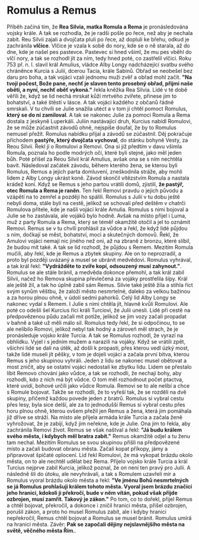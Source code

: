 # Romulus a Remus

Příběh začíná tím, že **Rea Silvia, matka Romula a Rema** je pronásledována vojsky krále. A tak se rozhodla, že je radši pošle po řece, než aby je nechala zabít. Reu Silvii zajali a dvojčata pluli po řece, až dopluli ke břehu, odkud je zachránila **vlčice**. Vlčice je vzala k sobě do nory, kde se o ně starala, až do dne, kde je našel pes pastevce. Pastevec si hned všiml, že mu pes vběhl do vlčí nory, a tak se rozhodl jít za ním, tedy hned poté, co zastřelil vlčici. 
Roku 753 př. n. l. slavil král Amulius, vládce Alby Longy nadcházející svatbu svého chráněnce Kurcia s Julií, dcerou Tacia, krále Sabinů. Obřad se neobešel bez daru pro boha, a tak vojáci vzali jednomu muži zvěř a obřad mohl začít. **"Na tvoji počest, Bože pane, nechť je slaven tento prosebný obřad, přijmi naše oběti, a nyní, nechť oběť vykoná."** řekla kněžka Rea Silvia. Lidé v té době věřili že, když se lid nechá mrskat kůží mrtvého zvířete, přinese jim to bohatství, a také štěstí v lásce. A tak vojáci každého z občanů řádně smrskali. 
V tu chvíli se Julie snažila utéct a v tom jí chtěl pomoct Romulus, **který se do ní zamiloval**. A tak se nakonec Julie za pomoci Romula a Rema dostala z jeskyně Luperkálí. Juliin nastávající druh, Kurcius nabídl Romulovi, že se může zúčastnit závodů ohně, nejspíše doufal, že by to Romulus nemusel přežít. Romulus nabídku přijal a závodů se zúčastnil. 
Děj pokračuje příchodem **pastýře, který dvojčata vychoval**, do stánku bohyně Vesty, za Reou Silvií. Řekl jí o Romulovi a Removi. Ona si již předtím v davu všimla Romula, poznala ho podle modrých očí, které byli stejné, jako měl jeden bůh. Poté přišel za Reou Silvií král Amulius, avšak ona se s ním nechtěla bavit. Následoval začátek závodu, během kterého žena, se kterou byli Romulus, Remus a jejich parta domluvení, zneškodnila stráže, aby mohli lidem z Alby Longy ukrást koně. Závod skončil vítězstvím Romula a nastala krádež koní. Když se Remus s jeho partou vrátili domů, zjistili, **že pastýř, otec Romula a Rema je raněn**. Ten řekl Removi pravdu o jejich původu a vzápětí na to zemřel a později ho spálili. Romulus s Julií v tu dobu ještě nebyli doma, stále byli na cestě, jelikož se schovali před deštěm v chatrči Romulova přítele, kde je našli vojáci krále Amulia. Romulus s nimi bojoval a Julie se ho zastávala, ale vojáků bylo hodně. Avšak na místo přijel i Luma, muž z party Romula a Rema, který se téměř okamžitě otočil a jel to oznámit Removi. Remus se v tu chvíli prohlásil za vůdce a řekl, že když lidé půjdou s ním, dočkají se měst, bohatství, moci a skutečných domovů. Řekl, že Amulovi vojáci nemají nic jiného než oni, až na zbraně z bronzu, které slíbil, že budou mít také. A tak se lid rozhodl, že půjdou s Remem. Mezitím Romula mučili, aby řekl, kde je Remus a zbytek skupiny. Ale on to neprozradil, a proto byl později uvázaný a musel se ubránit medvědovi. Romulus vyhrával, a tak král řekl: **"Vydrážděte to zvíře kopí, odsouzený musí zahynout."**. Romulus se ale stále bránil, a medvěda dokonce přemohl, a tak král zabil Silvii, načež ho Remova skupina převlečená za vojáky prostřelila šípy. Král ale ještě žil, a tak ho úplně zabil sám Remus. Silvie také ještě žila a stihla říct svým synům věštbu, že založí město nesmrtelné, daleko za velkou bažinou a za horou plnou ohně, v údolí sedmi pahorků. Celý lid Alby Longy se nakonec vydal s Remem. I Julie s nimi chtěla jít, hlavně kvůli Romulovi. Ale poté co odešli šel Kurcius říci králi Turciovi, že Julii unesli. Lidé při cestě na předpovězenou půdu začali mít potíže, jelikož se jim vozy začali propadat v bahně a také už měli málo sil. Romulus tedy řekl, že si odpočinou, to se ale nelíbilo Romovi, jelikož nebyl tak hodný a zároveň měl strach, že je pronásleduje vojsko krále Turcia. A tak se Romulus rozhodl, že vyrazí na obhlídku. Vyjel i s jedním mužem a narazili na vojáky. Když se vrátili zpět, všichni lidé se dali na útěk, až došli k propasti, přes kterou vedl úzký most, takže lidé museli jít pěšky, v tom je dojeli vojáci a začala první bitva, kterou Remus s jeho skupinou vyhráli. Jeden z lidu se nakonec musel obětovat a most zničit, aby se ostatní vojáci nedostali ke zbytku lidu. Lidem se přestalo líbit Removo chování jako vůdce, a tak se rozhodli, že nechají bohy, aby rozhodli, kdo z nich má být vůdce. O tom měl rozhodnout počet ptactva, které uvidí, bohové určili jako vůdce Romula. Removi se to ale nelíbí a chce s Romule bojovat. Takže se rozhodli, že to vyřeší tak, že se rozdělí na dvě skupiny, přičemž každou povede jeden z bratrů. Romulus si vybral cestu přes lesy, byla sice delší, ale za to jednodušší Remus si vybral cestu přes horu plnou ohně, kterou ovšem přežil jen Remus a žena, která jim pomáhala již dříve se stráží. Na místo ale přijela armáda krále Turcia a začala ženě vyhrožovat, že je zabijí, když jim neřekne, kde je Julie. Ona jim to řekla, aby zachránila Removi život. Remus se však naštval a řekl: **"Já budu králem svého města, i kdybych měl bratra zabít."** Remus okamžitě odjel a tu ženu tam nechal. Mezitím Romulus se svou skupinou přišli na předpovězené místo a začali budovat obranu města. Začali kopat příkopy, jámy a připravovat špičaté oplocení. Lid řekl Romulovi, že má vykopat brázdu okolo města, on to ale nechtěl udělat bez Rema. Přijelo vojsko krále Turcia a král Turcius nejprve zabil Kurcia, jelikož poznal, že on není ten pravý pro Julii. A následně šli do útoku, ale nevyhrávali, a tak s Romulem uzavřeli mír a Romulus vyoral brázdu okolo města a řekl: **"Ve jménu Bohů nesmrtelných se já Romulus prohlašuji králem tohoto města. Vyoral jsem brázdu značící jeho hranici, kdokoli ji překročí, bude v něm vítán, pokud však přijde ozbrojen, musí zamřít. Takový je zákon."** Po tom, co to dořekl, přijel Remus a chtěl bojovat, překročil, a dokonce i zničil hranici města, přišel ozbrojen, porušil zákon, a proto ho musel Romulus zabít, ale i kdyby hranici nepřekročil, Remus chtěl bojovat a Romulus se musel bránit. Romulus umírá na hranici města. Závěr: **Pak se započali dějiny nejslavnějšího města na světě, věčného města Řím.**.
